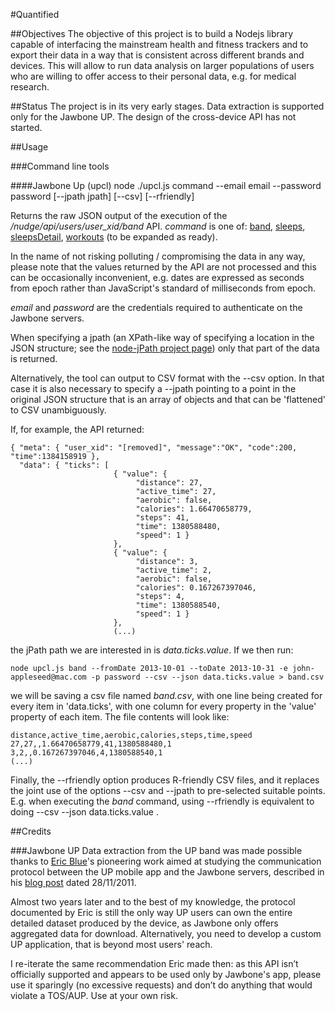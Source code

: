 #Quantified

##Objectives
The objective of this project is to build a Nodejs library capable of interfacing the mainstream health and fitness trackers and to export their data in a way that is consistent across different brands and devices. This will allow to run data analysis on larger populations of users who are willing to offer access to their personal data, e.g. for medical research.

##Status
The project is in its very early stages. Data extraction is supported only for the Jawbone UP. The design of the cross-device API has not started. 

##Usage

###Command line tools

####Jawbone Up (upcl)
    node ./upcl.js command --email email --password password [--jpath jpath] [--csv] [--rfriendly]

Returns the raw JSON output of the execution of the _/nudge/api/users/user_xid/band_ API. _command_ is one of: [band](http://eric-blue.com/projects/up-api/#JawboneUPAPI-DetailedActivityData), [sleeps](http://eric-blue.com/projects/up-api/#JawboneUPAPI-SleepSummaryData), [sleepsDetail](http://eric-blue.com/projects/up-api/#JawboneUPAPI-SleepDetailedData%28Snapshot%29), [workouts](http://eric-blue.com/projects/up-api/#JawboneUPAPI-WorkoutSummaryData) (to be expanded as ready). 

In the name of not risking polluting / compromising the data in any way, please note that the values returned by the API are not processed and this can be occasionally inconvenient, e.g. dates are expressed as seconds from epoch rather than JavaScript's standard of milliseconds from epoch.  

_email_ and _password_ are the credentials required to authenticate on the Jawbone servers.

When specifying a jpath (an XPath-like way of specifying a location in the JSON structure; see the [node-jPath project page](https://github.com/stsvilik/node-jpath)) only that part of the data is returned.

Alternatively, the tool can output to CSV format with the --csv option. In that case it is also necessary to specify a --jpath pointing to a point in the original JSON structure that is an array of objects and that can be 'flattened' to CSV unambiguously. 

If, for example, the API returned:

    { "meta": { "user_xid": "[removed]", "message":"OK", "code":200, "time":1384158919 },
      "data": { "ticks": [
						   { "value": {
						   		"distance": 27,
						   		"active_time": 27,
						   		"aerobic": false,
						   		"calories": 1.66470658779,
						   		"steps": 41,
						   		"time": 1380588480,
						   		"speed": 1 }
						   },
						   { "value": {
						   		"distance": 3,
						   		"active_time": 2,
						   		"aerobic": false,
						   		"calories": 0.167267397046,
						   		"steps": 4,
						   		"time": 1380588540,
						   		"speed": 1 }
						   },
						   (...)

the jPath path we are interested in is _data.ticks.value_. If we then run:

    node upcl.js band --fromDate 2013-10-01 --toDate 2013-10-31 -e john-appleseed@mac.com -p password --csv --json data.ticks.value > band.csv

we will be saving a csv file named _band.csv_, with one line being created for every item in 'data.ticks', with one column for every property in the 'value' property of each item. The file contents will look like:

    distance,active_time,aerobic,calories,steps,time,speed
    27,27,,1.66470658779,41,1380588480,1
    3,2,,0.167267397046,4,1380588540,1
    (...)

Finally, the --rfriendly option produces R-friendly CSV files, and it replaces the joint use of the options --csv and --jpath to pre-selected suitable points. E.g. when executing the _band_ command, using --rfriendly is equivalent to doing --csv --json data.ticks.value .


##Credits

###Jawbone UP
Data extraction from the UP band was made possible thanks to [Eric Blue](https://twitter.com/ericblue)'s pioneering work aimed at studying the communication protocol between the UP mobile app and the Jawbone servers, described in his [blog post](http://eric-blue.com/2011/11/28/jawbone-up-api-discovery/) dated 28/11/2011. 

Almost two years later and to the best of my knowledge, the protocol documented by Eric is still the only way UP users can own the entire detailed dataset produced by the device, as Jawbone only offers aggregated data for download. Alternatively, you need to develop a custom UP application, that is beyond most users' reach.

I re-iterate the same recommendation Eric made then: as this API isn’t officially supported and appears to be used only by Jawbone's app, please use it sparingly (no excessive requests) and don’t do anything that would violate a TOS/AUP. Use at your own risk. 